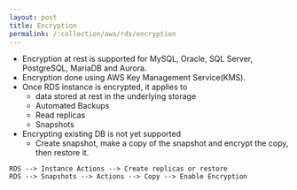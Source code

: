 ```yaml
---
layout: post
title: Encryption
permalink: /:collection/aws/rds/encryption
---
```


* Encryption at rest is supported for MySQL, Oracle, SQL Server, PostgreSQL, MariaDB and Aurora.
* Encryption done using AWS Key Management Service(KMS).
* Once RDS instance is encrypted, it applies to
    - data stored at rest in the underlying storage
    - Automated Backups
    - Read replicas
    - Snapshots
* Encrypting existing DB is not yet supported
    - Create snapshot, make a copy of the snapshot and encrypt the copy, then restore it.

```
RDS --> Instance Actions --> Create replicas or restore
RDS --> Snapshots --> Actions --> Copy --> Enable Encryption
```
